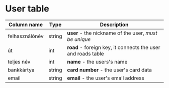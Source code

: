 # User table

Column name     | Type          | Description
------------    | ------------- | -------------
felhasználónév  | string        | **user** - the nickname of the user, *must be unique*
út              | int           | **road** - foreign key, it connects the user and roads table
teljes név      | int           | **name** - the users's name
bankkártya      | string        | **card number** - the user's card data
email           | string        | **email** - the user's email address